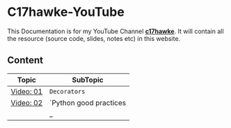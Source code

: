 # C17hawke-YouTube

This Documentation is for my YouTube Channel [**c17hawke**](https://www.youtube.com/c/c17hawke). It will contain all the resource (source code, slides, notes etc) in this website.

## Content

|Topic|SubTopic|
|-|-|
|[Video: 01](./decorators/) | `Decorators` |
|[Video: 02](./ensure/) | `Python good practices | Prevent unwanted bugs`  |
|| _ |